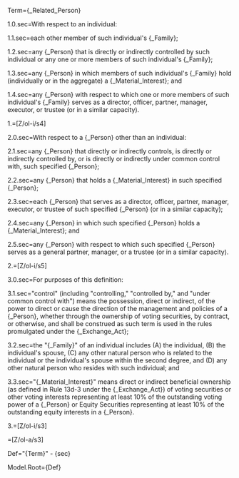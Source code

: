 Term={_Related_Person}

1.0.sec=With respect to an individual:

1.1.sec=each other member of such individual's {_Family};

1.2.sec=any {_Person} that is directly or indirectly controlled by such individual or any one or more members of such individual's {_Family};

1.3.sec=any {_Person} in which members of such individual's {_Family} hold (individually or in the aggregate) a {_Material_Interest}; and

1.4.sec=any {_Person} with respect to which one or more members of such individual's {_Family} serves as a director, officer, partner, manager, executor, or trustee (or in a similar capacity).

1.=[Z/ol-i/s4]

2.0.sec=With respect to a {_Person} other than an individual:

2.1.sec=any {_Person} that directly or indirectly controls, is directly or indirectly controlled by, or is directly or indirectly under common control with, such specified {_Person};

2.2.sec=any {_Person} that holds a {_Material_Interest} in such specified {_Person};

2.3.sec=each {_Person} that serves as a director, officer, partner, manager, executor, or trustee of such specified {_Person} (or in a similar capacity);

2.4.sec=any {_Person} in which such specified {_Person} holds a {_Material_Interest}; and

2.5.sec=any {_Person} with respect to which such specified {_Person} serves as a general partner, manager, or a trustee (or in a similar capacity).

2.=[Z/ol-i/s5]

3.0.sec=For purposes of this definition:

3.1.sec="control" (including "controlling," "controlled by," and "under common control with") means the possession, direct or indirect, of the power to direct or cause the direction of the management and policies of a {_Person}, whether through the ownership of voting securities, by contract, or otherwise, and shall be construed as such term is used in the rules promulgated under the {_Exchange_Act};

3.2.sec=the "{_Family}" of an individual includes (A) the individual, (B) the individual's spouse, (C) any other natural person who is related to the individual or the individual's spouse within the second degree, and (D) any other natural person who resides with such individual; and

3.3.sec="{_Material_Interest}" means direct or indirect beneficial ownership (as defined in Rule 13d-3 under the {_Exchange_Act}) of voting securities or other voting interests representing at least 10% of the outstanding voting power of a {_Person} or Equity Securities representing at least 10% of the outstanding equity interests in a {_Person}.

3.=[Z/ol-i/s3]

=[Z/ol-a/s3]

Def="{Term}" - {sec}

Model.Root={Def}
